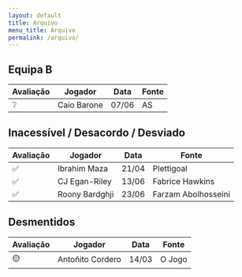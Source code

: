 ```yaml
---
layout: default
title: Arquivo
menu_title: Arquivo
permalink: /arquivo/
---
```



## Equipa B

| Avaliação | Jogador      | Data   | Fonte |
|----------|--------------|--------|-------|
| ❔        | Caio Barone  | 07/06  | AS    |

## Inacessível / Desacordo / Desviado

| Avaliação | Jogador          | Data   | Fonte              |
|----------|------------------|--------|---------------------|
| ✅        | Ibrahim Maza     | 21/04  | Plettigoal          |
| ✅        | CJ Egan-Riley    | 13/06  | Fabrice Hawkins     |
| ✅        | Roony Bardghji   | 23/06  | Farzam Abolhosseini |

## Desmentidos

| Avaliação | Jogador           | Data   | Fonte   |
|----------|-------------------|--------|---------|
| 🟡        | Antoñito Cordero  | 14/03  | O Jogo  |
